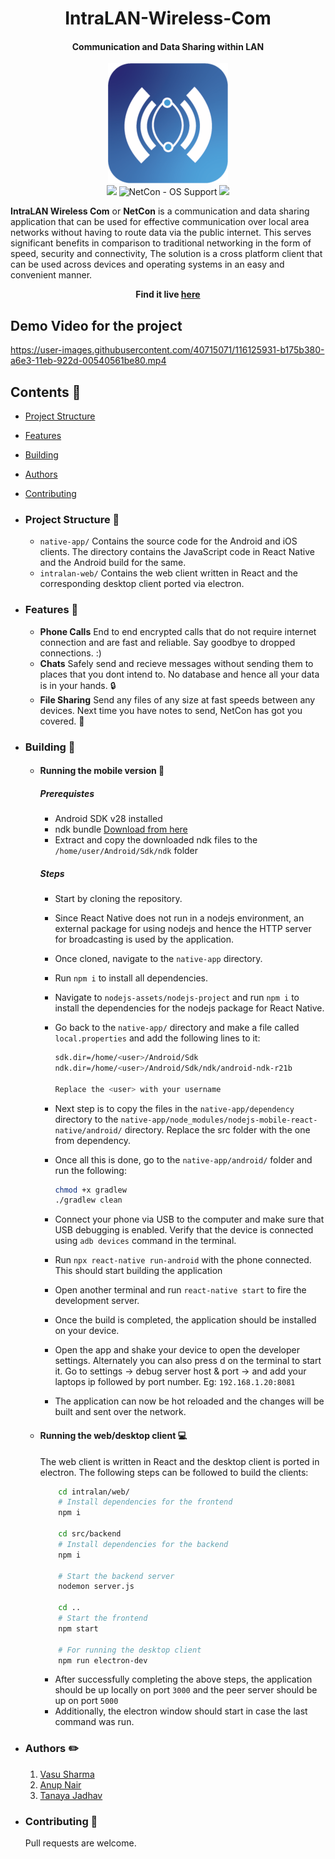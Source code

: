 <h1 align="center">
	IntraLAN-Wireless-Com
</h1>

<h4 align="center">
  Communication and Data Sharing within LAN
</h4>
  <div align="center">
<img src="intra_lan_web/public/favicon.ico">
  </div>
<div align="center">
<img src="https://img.shields.io/badge/Made%20By-VS%20AN-blue">
<img src="https://raw.githubusercontent.com/wiki/ryanoasis/nerd-fonts/images/faux-shield-badge-os-logos.svg?sanitize=true" alt="NetCon - OS Support">
  <a href="https://github.com/vasusharma7/intralan-wireless-com/blob/master/LICENSE"><img src=https://img.shields.io/github/license/sourcerer-io/sourcerer-app.svg?colorB=ff0000></a>
</div>

<b>IntraLAN Wireless Com</b> or <b>NetCon</b> is a communication and data sharing application that can be used for effective communication over local area networks without having to route data via the public internet. This serves significant benefits in comparison to traditional networking in the form of speed, security and connectivity, The solution is a cross platform client that can be used across devices and operating systems in an easy and convenient manner.

<div align="center">
<b>Find it live  <a href="https://play.google.com/store/apps/details?id=com.vasusharma7.intralancom">here</a></b>  
</div>

## Demo Video for the project

https://user-images.githubusercontent.com/40715071/116125931-b175b380-a6e3-11eb-922d-00540561be80.mp4

## Contents :dart:

- [Project Structure](#project-structure)
- [Features](#features)
- [Building](#building)
- [Authors](#authors)
- [Contributing](#contributing)

- ### Project Structure :pushpin:

  - `native-app/` Contains the source code for the Android and iOS clients. The directory contains the JavaScript code in React Native and the Android build for the same.
  - `intralan-web/` Contains the web client written in React and the corresponding desktop client ported via electron.

- ### Features :page_with_curl:

  - <b>Phone Calls</b>
    End to end encrypted calls that do not require internet connection and are fast and reliable. Say goodbye to dropped connections. :)
  - <b>Chats</b>
    Safely send and recieve messages without sending them to places that you dont intend to. No database and hence all your data is in your hands. :lock:
  - <b>File Sharing</b>
    Send any files of any size at fast speeds between any devices. Next time you have notes to send, NetCon has got you covered. :file_folder:

- ### Building :wrench:

  - #### Running the mobile version :iphone:

    ##### Prerequistes

    - Android SDK v28 installed
    - ndk bundle <a href="https://dl.google.com/android/repository/android-ndk-r21b-linux-x86_64.zip">Download from here</a>
    - Extract and copy the downloaded ndk files to the `/home/user/Android/Sdk/ndk` folder

    ##### Steps

    - Start by cloning the repository.
    - Since React Native does not run in a nodejs environment, an external package for using nodejs and hence the HTTP server for broadcasting is used by the application.
    - Once cloned, navigate to the `native-app` directory.
    - Run `npm i` to install all dependencies.
    - Navigate to `nodejs-assets/nodejs-project` and run `npm i` to install the dependencies for the nodejs package for React Native.
    - Go back to the `native-app/` directory and make a file called `local.properties` and add the following lines to it:

      ```sh
      sdk.dir=/home/<user>/Android/Sdk
      ndk.dir=/home/<user>/Android/Sdk/ndk/android-ndk-r21b

      Replace the <user> with your username
      ```

    - Next step is to copy the files in the `native-app/dependency` directory to the `native-app/node_modules/nodejs-mobile-react-native/android/` directory. Replace the src folder with the one from dependency.
    - Once all this is done, go to the `native-app/android/` folder and run the following:

      ```sh
      chmod +x gradlew
      ./gradlew clean
      ```

    - Connect your phone via USB to the computer and make sure that USB debugging is enabled. Verify that the device is connected using `adb devices` command in the terminal.
    - Run `npx react-native run-android` with the phone connected. This should start building the application
    - Open another terminal and run `react-native start` to fire the development server.
    - Once the build is completed, the application should be installed on your device.
    - Open the app and shake your device to open the developer settings. Alternately you can also press d on the terminal to start it. Go to settings -> debug server host & port -> and add your laptops ip followed by port number. Eg: `192.168.1.20:8081`
    - The application can now be hot reloaded and the changes will be built and sent over the network.

  - #### Running the web/desktop client :computer:

    The web client is written in React and the desktop client is ported in electron. The following steps can be followed to build the clients:

    ```sh
        cd intralan/web/
        # Install dependencies for the frontend
        npm i

        cd src/backend
        # Install dependencies for the backend
        npm i

        # Start the backend server
        nodemon server.js

        cd ..
        # Start the frontend
        npm start

        # For running the desktop client
        npm run electron-dev

    ```

    - After successfully completing the above steps, the application should be up locally on port `3000` and the peer server should be up on port `5000`
    - Additionally, the electron window should start in case the last command was run.

- ### Authors :pencil2:

  1. [Vasu Sharma](https://github.com/vasusharma7)
  2. [Anup Nair](https://github.com/AnupNair08)
  3. [Tanaya Jadhav](https://github.com/tanayajadhav1105)

- ### Contributing :memo:

  Pull requests are welcome.
